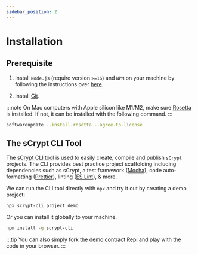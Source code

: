 ```yaml
---
sidebar_position: 2
---
```


# Installation

## Prerequisite

1. Install `Node.js` (require version `>=16`) and `NPM` on your machine by following the instructions over [here](https://nodejs.org/en/download).


2. Install [Git](https://git-scm.com/book/en/v2/Getting-Started-Installing-Git).


:::note
On Mac computers with Apple silicon like M1/M2, make sure [Rosetta](https://support.apple.com/en-us/102527) is installed. If not, it can be installed with the following command.
:::

```bash
softwareupdate --install-rosetta --agree-to-license
```


## The sCrypt CLI Tool

The [sCrypt CLI tool](https://github.com/sCrypt-Inc/scrypt-cli) is used to easily create, compile and publish `sCrypt` projects. The CLI provides best practice project scaffolding including dependencies such as sCrypt, a test framework ([Mocha](https://mochajs.org)), code auto-formatting ([Prettier](https://prettier.io)), linting ([ES Lint](https://eslint.org)), & more.

We can run the CLI tool directly with `npx` and try it out by creating a demo project:

```sh
npx scrypt-cli project demo
```

Or you can install it globally to your machine.

```sh
npm install -g scrypt-cli
```

:::tip
You can also simply fork [the demo contract Repl](https://replit.com/@msinkec/scryptTS-demo) and play with the code in your browser.
:::
